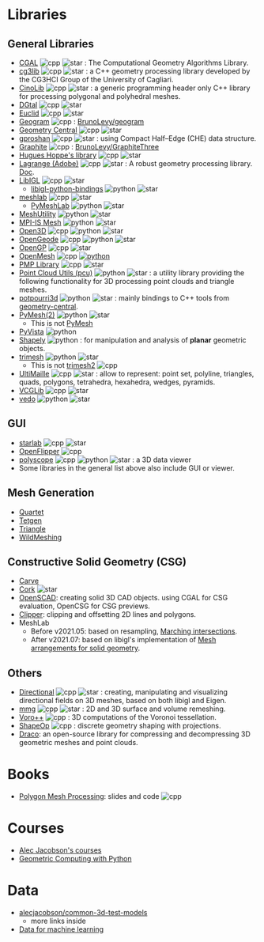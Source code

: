 # Libraries
<!--
![star](https://img.shields.io/github/stars/<user>/<repo>?style=flat)
-->
## General Libraries
* [CGAL](https://www.cgal.org/) ![cpp]
  ![star](https://img.shields.io/github/stars/cgal/cgal?style=flat)
  : The Computational Geometry Algorithms Library.
* [cg3lib](https://github.com/cg3hci/cg3lib) 
  ![cpp]
  ![star](https://img.shields.io/github/stars/cg3hci/cg3lib?style=flat)
  : a C++ geometry processing library developed by the CG3HCI Group of the University of Cagliari.
* [CinoLib](https://github.com/mlivesu/cinolib) 
  ![cpp]
  ![star](https://img.shields.io/github/stars/mlivesu/cinolib?style=flat)
  : a generic programming header only C++ library for processing polygonal and polyhedral meshes.
* [DGtal](https://github.com/DGtal-team/DGtal)
  ![cpp] 
  ![star](https://img.shields.io/github/stars/DGtal-team/DGtal?style=flat)
* [Euclid](https://github.com/unclejimbo/Euclid) 
  ![cpp] 
  ![star](https://img.shields.io/github/stars/unclejimbo/Euclid?style=flat)
* [Geogram](http://alice.loria.fr/index.php/software/4-library/75-geogram.html) 
  ![cpp]
  : [BrunoLevy/geogram](https://github.com/BrunoLevy/geogram)
* [Geometry Central](https://github.com/nmwsharp/geometry-central) 
  ![cpp]
  ![star](https://img.shields.io/github/stars/nmwsharp/geometry-central?style=flat)
* [gproshan](https://github.com/larc/gproshan)
  ![cpp]
  ![star](https://img.shields.io/github/stars/larc/gproshan?style=flat)
  : using Compact Half–Edge (CHE) data structure.
* [Graphite](http://alice.loria.fr/software/graphite/doc/html/) 
  ![cpp]
  : [BrunoLevy/GraphiteThree](https://github.com/BrunoLevy/GraphiteThree)
* [Hugues Hoppe's library](https://github.com/hhoppe/Mesh-processing-library) 
  ![cpp]
  ![star](https://img.shields.io/github/stars/hhoppe/Mesh-processing-library?style=flat)
* [Lagrange (Adobe)](https://github.com/adobe/lagrange/) 
  ![cpp]
  ![star](https://img.shields.io/github/stars/adobe/lagrange?style=flat)
  : A robust geometry processing library. [Doc](opensource.adobe.com/lagrange-docs/).
* [LibIGL](http://libigl.github.io/libigl/) 
  ![cpp]
  ![star](https://img.shields.io/github/stars/libigl/libigl?style=flat)
  * [libigl-python-bindings](https://github.com/libigl/libigl-python-bindings)
    ![python]
    ![star](https://img.shields.io/github/stars/libigl/libigl-python-bindings?style=flat)
* [meshlab](https://github.com/cnr-isti-vclab/meshlab)
  ![cpp]
  ![star](https://img.shields.io/github/stars/cnr-isti-vclab/meshlab?style=flat)
  * [PyMeshLab](https://github.com/cnr-isti-vclab/PyMeshLab) 
    ![python]
    ![star](https://img.shields.io/github/stars/cnr-isti-vclab/PyMeshLab?style=flat)
* [MeshUtility](https://github.com/zishun/meshutility/) 
  ![python]
  ![star](https://img.shields.io/github/stars/zishun/meshutility?style=flat)
* [MPI-IS Mesh](https://github.com/MPI-IS/mesh) 
  ![python]
  ![star](https://img.shields.io/github/stars/MPI-IS/mesh?style=flat)
* [Open3D](http://www.open3d.org/) 
  ![cpp]
  ![python]
  ![star](https://img.shields.io/github/stars/isl-org/Open3D?style=flat)
* [OpenGeode](https://github.com/Geode-solutions/OpenGeode)
  ![cpp]
  ![python]
  ![star](https://img.shields.io/github/stars/Geode-solutions/OpenGeode?style=flat)
* [OpenGP](https://github.com/OpenGP/OpenGP) 
  ![cpp]
  ![star](https://img.shields.io/github/stars/OpenGP/OpenGP?style=flat)
* [OpenMesh](https://www.openmesh.org/) 
  ![cpp]
  [![python]](https://www.graphics.rwth-aachen.de:9000/OpenMesh/openmesh-python) 
* [PMP Library](https://github.com/pmp-library/pmp-library/) 
  ![cpp]
  ![star](https://img.shields.io/github/stars/pmp-library/pmp-library?style=flat)
* [Point Cloud Utils (pcu)](https://github.com/fwilliams/point-cloud-utils)
  ![python]
  ![star](https://img.shields.io/github/stars/fwilliams/point-cloud-utils?style=flat)
  : a utility library providing the following functionality for 3D processing point clouds and triangle meshes.
* [potpourri3d](https://github.com/nmwsharp/potpourri3d) 
  ![python]
  ![star](https://img.shields.io/github/stars/nmwsharp/potpourri3d?style=flat)
  : mainly bindings to C++ tools from [geometry-central](https://github.com/nmwsharp/geometry-central).
* [PyMesh(2)](https://github.com/PyMesh/PyMesh) 
  ![python]
  ![star](https://img.shields.io/github/stars/PyMesh/PyMesh?style=flat)
    * This is not [PyMesh](https://github.com/taxpon/pymesh)
* [PyVista](https://github.com/orgs/pyvista/repositories) 
  ![python]
* [Shapely](https://github.com/shapely/shapely)
  ![python]
  : for manipulation and analysis of **planar** geometric objects.
* [trimesh](https://github.com/mikedh/trimesh) 
  ![python]
  ![star](https://img.shields.io/github/stars/mikedh/trimesh?style=flat)
    * This is not [trimesh2](https://gfx.cs.princeton.edu/proj/trimesh2/) 
      ![cpp]
* [UltiMaille](https://github.com/ssloy/ultimaille) 
  ![cpp]
  ![star](https://img.shields.io/github/stars/ssloy/ultimaille?style=flat)
  : allow to represent: point set, polyline, triangles, quads, polygons, tetrahedra, hexahedra, wedges, pyramids.
* [VCGLib](https://github.com/cnr-isti-vclab/vcglib) 
  ![cpp]
  ![star](https://img.shields.io/github/stars/cnr-isti-vclab/vcglib?style=flat)
* [vedo](https://vedo.embl.es/) 
  ![python]
  ![star](https://img.shields.io/github/stars/marcomusy/vedo?style=flat)


## GUI
* [starlab](https://github.com/OpenGP/starlab) ![cpp]
  ![star](https://img.shields.io/github/stars/OpenGP/starlab?style=flat)
* [OpenFlipper](https://www.graphics.rwth-aachen.de/software/openflipper/) ![cpp]
* [polyscope](https://github.com/nmwsharp/polyscope) 
  ![cpp] ![python]
  ![star](https://img.shields.io/github/stars/nmwsharp/polyscope?style=flat)
  : a 3D data viewer
* Some libraries in the general list above also include GUI or viewer.


## Mesh Generation
* [Quartet](https://github.com/crawforddoran/quartet)
* [Tetgen](http://wias-berlin.de/software/tetgen/)
* [Triangle](http://www.cs.cmu.edu/~quake/triangle.html)
* [WildMeshing](https://github.com/wildmeshing)


## Constructive Solid Geometry (CSG)
* [Carve](https://github.com/qnzhou/carve)
* [Cork](https://github.com/gilbo/cork)
  ![star](https://img.shields.io/github/stars/gilbo/cork?style=flat)
* [OpenSCAD](https://openscad.org/): creating solid 3D CAD objects. using CGAL for CSG evaluation, OpenCSG for CSG previews.
* [Clipper](http://www.angusj.com/delphi/clipper.php): clipping and offsetting 2D lines and polygons.
* MeshLab
  * Before v2021.05: based on resampling, [Marching intersections](https://doi.org/10.1109/SMA.2001.923401).
  * After v2021.07: based on libigl's implementation of [Mesh arrangements for solid geometry](https://doi.org/10.1145/2897824.2925901).


## Others
* [Directional](https://avaxman.github.io/Directional/tutorial/) 
  ![cpp]
  ![star](https://img.shields.io/github/stars/avaxman/Directional?style=flat)
  : creating, manipulating and visualizing directional fields on 3D meshes, based on both libigl and Eigen.
* [mmg](https://github.com/MmgTools/mmg) 
  ![cpp]
  ![star](https://img.shields.io/github/stars/MmgTools/mmg?style=flat)
  : 2D and 3D surface and volume remeshing.
* [Voro++](http://math.lbl.gov/voro++/) 
  ![cpp]
  : 3D computations of the Voronoi tessellation.
* [ShapeOp](https://github.com/EPFL-LGG/ShapeOp)
  ![cpp]
  : discrete geometry shaping with projections.
* [Draco](https://google.github.io/draco/): an open-source library for compressing and decompressing 3D geometric meshes and point clouds.


# Books
* [Polygon Mesh Processing](http://pmp-book.org/): slides and code ![cpp]


# Courses
* [Alec Jacobson's courses](https://github.com/alecjacobson)
* [Geometric Computing with Python](https://geometryprocessing.github.io/geometric-computing-python/)


# Data
* [alecjacobson/common-3d-test-models](https://github.com/alecjacobson/common-3d-test-models)
  * more links inside
* [Data for machine learning](https://github.com/timzhang642/3D-Machine-Learning#datasets)


[cpp]: https://img.shields.io/badge/c++-%2300599C.svg?logo=c%2B%2B&logoColor=white
[python]: https://img.shields.io/badge/python-3670A0?logo=python&logoColor=ffdd54

